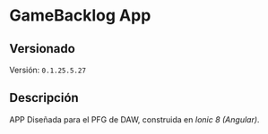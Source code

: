 # GameBacklog App

## Versionado
Versión: ```0.1.25.5.27```

## Descripción
APP Diseñada para el PFG de DAW, construida en _Ionic 8 (Angular)_.